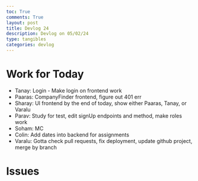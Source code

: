 ```yaml
---
toc: True
comments: True
layout: post
title: Devlog 24
description: Devlog on 05/02/24
type: tangibles
categories: devlog
---
```


# Work for Today
- Tanay: Login - Make login on frontend work
- Paaras: CompanyFinder frontend, figure out 401 err
- Sharay: UI frontend by the end of today, show either Paaras, Tanay, or Varalu
- Parav: Study for test, edit signUp endpoints and method, make roles work
- Soham: MC
- Colin: Add dates into backend for assignments
- Varalu: Gotta check pull requests, fix deployment, update github project, merge by branch

# Issues
